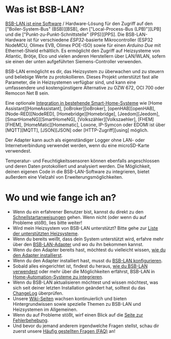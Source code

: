 # Was ist BSB-LAN?

[BSB-LAN ist eine Software](https://www.bsb-lan.de) / Hardware-Lösung für den Zugriff auf den ["Boiler-System-Bus" (BSB)][BSB], den ["Local-Process-Bus (LPB)"][LPB] und die ["Punkt-zu-Punkt-Schnittstelle" (PPS)][PPS]. Die BSB-LAN-Hardware ist für verschiedene *ESP32*-basierte Mikrocontroller (ESP32 NodeMCU, Olimex EVB, Olimex POE-ISO) sowie für einen *Arduino Due* mit Ethernet-Shield erhältlich. Es ermöglicht den Zugriff auf Heizsysteme von Atlantic, Brötje, Elco und vielen anderen Herstellern über LAN/WLAN, sofern sie einen der unten aufgeführten Siemens-Controller verwenden.

BSB-LAN ermöglicht es dir, das Heizsystem zu überwachen und zu steuern und beliebige Werte zu protokollieren. Dieses Projekt unterstützt fast alle Parameter, die in Heizsystemen verfügbar sind, und kann eine umfassendere und kostengünstigere Alternative zu OZW 672, OCI 700 oder Remocon Net B sein.

Eine optionale [Integration in bestehende Smart-Home-Systeme](homeautomation.md) wie [Home Assistant][HomeAssistant], [ioBroker][ioBroker], [openHAB][openHAB], [Node-RED][NodeRED], [Homebridge][Homebridge], [Jeedom][Jeedom], [SmartHomeNG][SmartHomeNG], [Volkszähler][Volkszaehler], [FHEM][FHEM], [HomeMatic][Homematic], Loxone, IP-Symcon oder EDOMI ist über [MQTT][MQTT], [JSON][JSON] oder [HTTP-Zugriff][using] möglich.

Der Adapter kann auch als eigenständiger Logger ohne LAN- oder Internetverbindung verwendet werden, wenn du eine microSD-Karte verwendest.

Temperatur- und Feuchtigkeitssensoren können ebenfalls angeschlossen und deren Daten protokolliert und analysiert werden. Die Möglichkeit, deinen eigenen Code in die BSB-LAN-Software zu integrieren, bietet außerdem eine Vielzahl von Erweiterungsmöglichkeiten.

# Wo und wie fange ich an?

- Wenn du ein erfahrener Benutzer bist, kannst du direkt zu den [Schnellstartanweisungen](quickstart.md) gehen. Wenn nicht (oder wenn du auf Probleme stößt), lies bitte weiter!
- Wird mein Heizsystem von BSB-LAN unterstützt? Bitte gehe zur [Liste der unterstützten Heizsysteme](supported_heating_systems.md).
- Wenn du bereits weißt, dass dein System unterstützt wird, erfahre mehr über den [BSB-LAN-Adapter](bsb-lan_adapter.md) und wo du ihn bekommen kannst.
- Wenn du den Adapter bereits hast, möchtest du vielleicht wissen, [wie du den Adapter installierst](install.md).
- Wenn du den Adapter installiert hast, musst du [BSB-LAN konfigurieren](configure.md).
- Sobald alles eingerichtet ist, findest du heraus, [wie du BSB-LAN verwendest](using.md) oder mehr über die Möglichkeiten erfährst, BSB-LAN in [Home-Automation-Systeme zu integrieren](homeautomation.md).
- Wenn du BSB-LAN aktualisieren möchtest und wissen möchtest, was sich seit deiner letzten Installation geändert hat, solltest du das [ChangeLog](CHANGELOG.md) überprüfen.
- Unsere [Wiki-Seiten](https://github.com/fredlcore/BSB-LAN/wiki) wachsen kontinuierlich und bieten Hintergrundwissen sowie spezielle Themen zu BSB-LAN und Heizsystemen im Allgemeinen.
- Wenn du auf Probleme stößt, wirf einen Blick auf die [Seite zur Fehlerbehebung](troubleshooting.md).
- Und bevor du jemand anderem irgendwelche Fragen stellst, schau dir zuerst unsere [Häufig gestellten Fragen (FAQ)](faq.md) an!